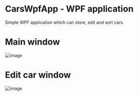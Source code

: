 # CarsWpfApp - WPF application
Simple WPF application which can store, edit and sort cars.

# Main window
![image](https://user-images.githubusercontent.com/62211469/188521954-c8e21059-d184-47ba-bef7-7dbb2d7541e7.png)

# Edit car window
![image](https://user-images.githubusercontent.com/62211469/188522129-32f262b3-6d3e-41b6-937f-5a7a52bf3cd5.png)
